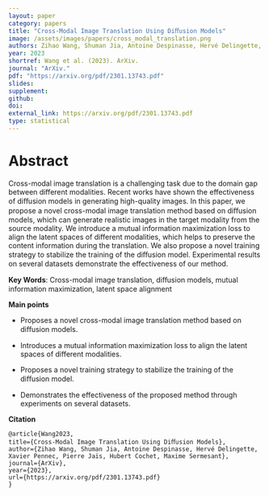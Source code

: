 ```yaml
---
layout: paper
category: papers
title: "Cross-Modal Image Translation Using Diﬀusion Models"
image: /assets/images/papers/cross_modal_translation.png
authors: Zihao Wang, Shuman Jia, Antoine Despinasse, Hervé Delingette, Xavier Pennec, Pierre Jaïs, Hubert Cochet, Maxime Sermesant
year: 2023
shortref: Wang et al. (2023). ArXiv.
journal: "ArXiv."
pdf: "https://arxiv.org/pdf/2301.13743.pdf"
slides: 
supplement: 
github: 
doi: 
external_link: https://arxiv.org/pdf/2301.13743.pdf
type: statistical
---
```


# Abstract

Cross-modal image translation is a challenging task due to the domain gap between different modalities. Recent works have shown the effectiveness of diﬀusion models in generating high-quality images. In this paper, we propose a novel cross-modal image translation method based on diﬀusion models, which can generate realistic images in the target modality from the source modality. We introduce a mutual information maximization loss to align the latent spaces of different modalities, which helps to preserve the content information during the translation. We also propose a novel training strategy to stabilize the training of the diﬀusion model. Experimental results on several datasets demonstrate the effectiveness of our method.

**Key Words**:  Cross-modal image translation, diﬀusion models, mutual information maximization, latent space alignment

**Main points**

- Proposes a novel cross-modal image translation method based on diﬀusion models.

- Introduces a mutual information maximization loss to align the latent spaces of different modalities.

- Proposes a novel training strategy to stabilize the training of the diﬀusion model.

- Demonstrates the effectiveness of the proposed method through experiments on several datasets.

**Citation**
```
@article{Wang2023,
title={Cross-Modal Image Translation Using Diﬀusion Models},
author={Zihao Wang, Shuman Jia, Antoine Despinasse, Hervé Delingette, Xavier Pennec, Pierre Jaïs, Hubert Cochet, Maxime Sermesant},
journal={ArXiv},
year={2023},
url={https://arxiv.org/pdf/2301.13743.pdf}
}
```